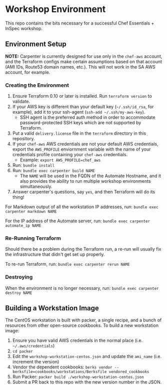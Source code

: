 # Workshop Environment

This repo contains the bits necessary for a successful Chef Essentials + InSpec workshop.

## Environment Setup

**NOTE:** Carpenter is currently designed for use only in the `chef-aws` account, and the Terraform configs make certain assumptions based on that account (AMI IDs, Route53 domain names, etc.). This will not work in the SA AWS account, for example.

### Creating the Environment

1. Ensure Terraform 0.10 or later is installed. Run `terraform version` to validate.
1. If your AWS key is different than your default key (`~/.ssh/id_rsa`, for example), add it to your ssh-agent (`ssh-add ~/.ssh/my-aws-key`).
   * SSH agent is the preferred auth method in order to accommodate password-protected SSH keys which are not supported by Terraform.
1. Put a valid `delivery.license` file in the `terraform` directory in this repository.
1. If your `chef-aws` AWS credentials are not your default AWS credentials, export the `AWS_PROFILE` enviornment variable with the name of your credentials profile containing your `chef-aws` credentials.
   * Example: `export AWS_PROFILE=chef_aws`
1. Run: `bundle install`
1. Run: `bundle exec carpenter build NAME`
   * The `NAME` will be used in the FQDN of the Automate Hostname, and it also provides the ability to run multiple workshop environments simultaneously.
1. Answer carpenter's questions, say `yes`, and then Terraform will do its thing!

For Markdown output of all the workstation IP addresses, run: `bundle exec carpenter markdown NAME`

For the IP address of the Automate server, run: `bundle exec carpenter automate_ip NAME`

### Re-Running Terraform

Should there be a problem during the Terraform run, a re-run will usually fix the infrastructure that didn't get set up properly.

To re-run Terraform, run: `bundle exec carpenter rerun NAME`

### Destroying

When the environment is no longer necessary, run: `bundle exec carpenter destroy NAME`

## Building a Workstation Image

The CentOS workstation is built with packer, a single recipe, and a bunch of resources from other open-source cookbooks. To build a new workstation image:

1. Ensure you have valid AWS credentials in the normal place (i.e. `~/.aws/credentials`)
1. `cd packer`
1. Edit the `workshop-workstation-centos.json` and update the `ami_name` (i.e. increment the version)
1. Vendor the dependent cookbooks: `berks vendor --berksfile=cookbooks/workstations/Berksfile vendored_cookbooks`
1. Run Packer: `packer build ./workshop-workstation-centos.json`
1. Submit a PR back to this repo with the new version number in the JSON.
